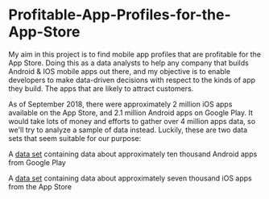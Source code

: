 # Profitable-App-Profiles-for-the-App-Store
My aim in this project is to find mobile app profiles that are profitable for the App Store. Doing this as a data analysts to help any company that builds Android & IOS mobile apps out there, and my objective is to enable developers to make data-driven decisions with respect to the kinds of app they build. The apps that are likely to attract customers.

As of September 2018, there were approximately 2 million iOS apps available on the App Store, and 2.1 million Android apps on Google Play.
It would take lots of money and efforts to gather over 4 million apps data, so we'll try to analyze a sample of data instead.  Luckily, these are two data sets that seem suitable for our purpose:

A [data set](https://www.kaggle.com/lava18/google-play-store-apps/version/6) containing data about approximately ten thousand Android apps from Google Play

A [data set](https://www.kaggle.com/ramamet4/app-store-apple-data-set-10k-apps/home) containing data about approximately seven thousand iOS apps from the App Store
